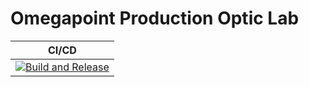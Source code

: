 # Omegapoint Production Optic Lab

| CI/CD |
| - |
| [![Build and Release](https://github.com/opadalin/opp-optic-lab/actions/workflows/build-and-release.yml/badge.svg)](https://github.com/opadalin/opp-optic-lab/actions/workflows/build-and-release.yml) |
